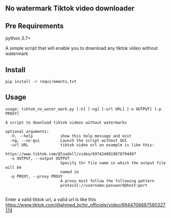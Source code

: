 ## No watermark Tiktok video downloader
## Pre Requirements

python         3.7+

A simple script that will enable you to download any tiktok video without watermark

## Install
```
pip install -r requirements.txt
```
## Usage
```
usage: tiktok_no_water_mark.py [-h] [-ng] [-url URL] [-o OUTPUT] [-p PROXY]

A script to download tiktok videos without watermarks

optional arguments:
  -h, --help            show this help message and exit
  -ng, --no-gui         Launch the script without GUI
  -url URL              tiktok video url an example is like this: 
                        https://www.tiktok.com/@luadoll/video/6974240019078794497
  -o OUTPUT, --output OUTPUT
                        Specify thr file name in which the output file will be
                        named in
  -p PROXY, --proxy PROXY
                        A proxy must follow the following pattern
                        protocol://username:password@host:port


```



Enter a valid tiktok url, a valid url is like this https://www.tiktok.com/@ahmed_bchir_officiele/video/6944706687580327174


